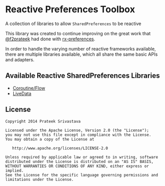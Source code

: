 # Reactive Preferences Toolbox

A collection of libraries to allow `SharedPreferences` to be reactive

This library was created to continue improving on the great work that [@f2prateek](https://github.com/f2prateek) had done with [rx-preferences](https://github.com/f2prateek/rx-preferences).

In order to handle the varying number of reactive frameworks available, there are multiple libraries available, which all share the same basic APIs and adapters.

## Available Reactive SharedPreferences Libraries

- [Coroutine/Flow](./coroutine/README.md)
- [LiveData](./livedata/README.md)

License
-------

    Copyright 2014 Prateek Srivastava

    Licensed under the Apache License, Version 2.0 (the "License");
    you may not use this file except in compliance with the License.
    You may obtain a copy of the License at

       http://www.apache.org/licenses/LICENSE-2.0

    Unless required by applicable law or agreed to in writing, software
    distributed under the License is distributed on an "AS IS" BASIS,
    WITHOUT WARRANTIES OR CONDITIONS OF ANY KIND, either express or implied.
    See the License for the specific language governing permissions and
    limitations under the License.



[1]: https://github.com/JakeWharton/RxBinding
[2]: http://repository.sonatype.org/service/local/artifact/maven/redirect?r=central-proxy&g=com.f2prateek.rx.preferences&a=rx-preferences&v=LATEST
